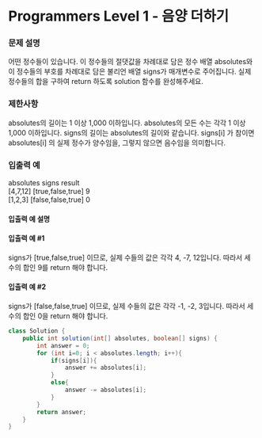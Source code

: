Programmers Level 1 - 음양 더하기
=================================
### 문제 설명
어떤 정수들이 있습니다. 이 정수들의 절댓값을 차례대로 담은 정수 배열 absolutes와 이 정수들의 부호를 차례대로 담은 불리언 배열 signs가 매개변수로 주어집니다. 실제 정수들의 합을 구하여 return 하도록 solution 함수를 완성해주세요.

### 제한사항
absolutes의 길이는 1 이상 1,000 이하입니다.
absolutes의 모든 수는 각각 1 이상 1,000 이하입니다.
signs의 길이는 absolutes의 길이와 같습니다.
signs[i] 가 참이면 absolutes[i] 의 실제 정수가 양수임을, 그렇지 않으면 음수임을 의미합니다.

### 입출력 예
absolutes	signs	result   
[4,7,12]	[true,false,true]	9   
[1,2,3]	[false,false,true]	0   
#### 입출력 예 설명
#### 입출력 예 #1

signs가 [true,false,true] 이므로, 실제 수들의 값은 각각 4, -7, 12입니다.
따라서 세 수의 합인 9를 return 해야 합니다.
#### 입출력 예 #2

signs가 [false,false,true] 이므로, 실제 수들의 값은 각각 -1, -2, 3입니다.
따라서 세 수의 합인 0을 return 해야 합니다.

```java
class Solution {
    public int solution(int[] absolutes, boolean[] signs) {
        int answer = 0;
        for (int i=0; i < absolutes.length; i++){
            if(signs[i]){
                answer += absolutes[i];
            }
            else{
                answer -= absolutes[i];
            }
        }
        return answer;
    }
}
```
